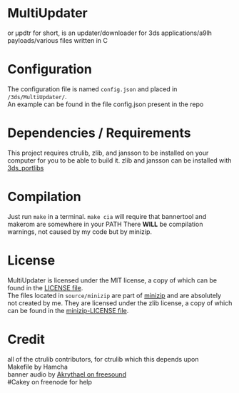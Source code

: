 # MultiUpdater
or µpdtr for short, is an updater/downloader for 3ds applications/a9lh payloads/various files written in C

# Configuration
The configuration file is named `config.json` and placed in `/3ds/MultiUpdater/`.  
An example can be found in the file config.json present in the repo

# Dependencies / Requirements
This project requires ctrulib, zlib, and jansson to be installed on your computer for you to be able to build it.
zlib and jansson can be installed with [3ds_portlibs](https://github.com/devkitPro/3ds_portlibs)

# Compilation
Just run `make` in a terminal.
`make cia` will require that bannertool and makerom are somewhere in your PATH
There **WILL** be compilation warnings, not caused by my code but by minizip.

# License
MultiUpdater is licensed under the MIT license, a copy of which can be found in the [LICENSE file](../blob/master/LICENSE).  
The files located in `source/minizip` are part of [minizip](https://github.com/nmoinvaz/minizip) and are absolutely not created by me. They are licensed under the zlib license, a copy of which can be found in the [minizip-LICENSE file](../blob/master/minizip-LICENSE).

# Credit
all of the ctrulib contributors, for ctrulib which this depends upon  
Makefile by Hamcha  
banner audio by [Akrythael on freesound](https://www.freesound.org/people/Akrythael/sounds/334919/)  
\#Cakey on freenode for help
